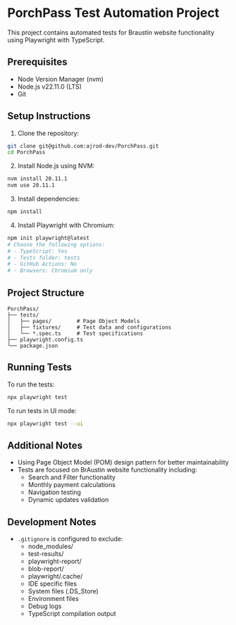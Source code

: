 # PorchPass Test Automation Project

This project contains automated tests for Braustin website functionality using Playwright with TypeScript.

## Prerequisites

- Node Version Manager (nvm)
- Node.js v22.11.0 (LTS)
- Git

## Setup Instructions

1. Clone the repository:
```bash
git clone git@github.com:ajrod-dev/PorchPass.git
cd PorchPass
```

2. Install Node.js using NVM:
```bash
nvm install 20.11.1
nvm use 20.11.1
```

3. Install dependencies:
```bash
npm install
```

4. Install Playwright with Chromium:
```bash
npm init playwright@latest
# Choose the following options:
# - TypeScript: Yes
# - Tests folder: tests
# - GitHub Actions: No
# - Browsers: Chromium only
```

## Project Structure

```
PorchPass/
├── tests/
│   ├── pages/        # Page Object Models
│   ├── fixtures/     # Test data and configurations
│   └── *.spec.ts     # Test specifications
├── playwright.config.ts
└── package.json
```

## Running Tests

To run the tests:
```bash
npx playwright test
```

To run tests in UI mode:
```bash
npx playwright test --ui
```

## Additional Notes

- Using Page Object Model (POM) design pattern for better maintainability
- Tests are focused on BrAustin website functionality including:
  - Search and Filter functionality
  - Monthly payment calculations
  - Navigation testing
  - Dynamic updates validation

## Development Notes

- `.gitignore` is configured to exclude:
  - node_modules/
  - test-results/
  - playwright-report/
  - blob-report/
  - playwright/.cache/
  - IDE specific files
  - System files (.DS_Store)
  - Environment files
  - Debug logs
  - TypeScript compilation output